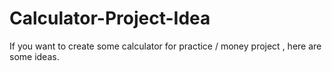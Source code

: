 # Calculator-Project-Idea
If you want to create some calculator for practice / money project , here are some ideas.
